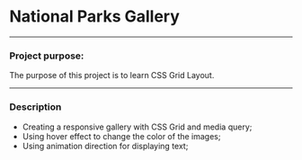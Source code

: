 # National Parks Gallery
---
### Project purpose:
The purpose of this project is to learn CSS Grid Layout.

---
### Description
* Creating a responsive gallery with CSS Grid and media query;
* Using hover effect to change the color of the images;
* Using animation direction for displaying text;
